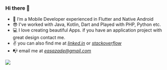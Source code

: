 ### Hi there 👋

<!-- -  <img src="https://github.com/easazade/easazade/blob/master/vault-boy.png" width="200" > -->

- 📱 I’m a Mobile Developer experienced in Flutter and Native Android
- 😎 I've worked with Java, Kotlin, Dart and Played with PHP, Python etc.
- 💻 I love creating beautiful Apps. if you have an application project with great design contact me.
- ✌  you can also find me at [*linked.in*](https://www.linkedin.com/in/easazade/) or [*stackoverflow*](https://stackoverflow.com/users/6748763/easazade)
- 📭 email me at *easazade@gmail.com*
<!-- - 📭 Contact me at : [*WhatsApp*](https://wa.me/989117158746) or email me at *easazade@gmail.com* -->
<a href="https://github.com/easazade">
<img src="https://readme.app.surmon.me/api/render?template_id=github-top-languages&props.username=easazade&props.theme=dark&props.background=transparent&props.count=12&props.columns=4&props.rowGap=22&props.columnGap=80&props.legendSize=6&svg.width=846&svg.height=176">
</a>